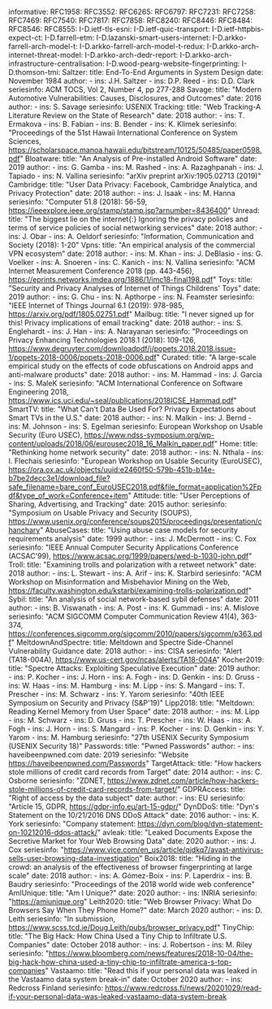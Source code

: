 informative:
  RFC1958:
  RFC3552:
  RFC6265:
  RFC6797:
  RFC7231:
  RFC7258:
  RFC7469:
  RFC7540:
  RFC7817:
  RFC7858: 
  RFC8240:
  RFC8446:
  RFC8484:
  RFC8546:
  RFC8555:
  I-D.ietf-tls-esni:
  I-D.ietf-quic-transport:
  I-D.ietf-httpbis-expect-ct:
  I-D.farrell-etm:
  I-D.lazanski-smart-users-internet:
  I-D.arkko-farrell-arch-model-t: 
  I-D.arkko-farrell-arch-model-t-redux: 
  I-D.arkko-arch-internet-threat-model:
  I-D.arkko-arch-dedr-report:
  I-D.arkko-arch-infrastructure-centralisation:
  I-D.wood-pearg-website-fingerprinting:
  I-D.thomson-tmi:
  Saltzer:
   title: End-To-End Arguments in System Design
   date: November 1984
   author:
    - ins: J.H. Saltzer
    - ins: D.P. Reed
    - ins: D.D. Clark
   seriesinfo: ACM TOCS, Vol 2, Number 4, pp 277-288
  Savage:
   title: "Modern Automotive Vulnerabilities: Causes, Disclosures, and Outcomes"
   date: 2016
   author:
    - ins: S. Savage
   seriesinfo: USENIX
  Tracking:
   title: "Web Tracking-A Literature Review on the State of Research"
   date: 2018
   author:
    - ins: T. Ermakova
    - ins: B. Fabian
    - ins: B. Bender
    - ins: K. Klimek
   seriesinfo: "Proceedings of the 51st Hawaii International Conference on System Sciences, https://scholarspace.manoa.hawaii.edu/bitstream/10125/50485/paper0598.pdf"
  Bloatware:
   title: "An Analysis of Pre-installed Android Software"
   date: 2019
   author:
    - ins: G. Gamba
    - ins: M. Rashed
    - ins: A. Razaghpanah
    - ins: J. Tapiado
    - ins: N. Vallina
   seriesinfo: "arXiv preprint arXiv:1905.02713 (2019)"
  Cambridge:
   title: "User Data Privacy: Facebook, Cambridge Analytica, and Privacy Protection"
   date: 2018
   author:
    - ins: J. Isaak
    - ins: M. Hanna
   seriesinfo: "Computer 51.8 (2018): 56-59, https://ieeexplore.ieee.org/stamp/stamp.jsp?arnumber=8436400"
  Unread:
   title: "The biggest lie on the internet{:} Ignoring the privacy policies and terms of service policies of social networking services"
   date: 2018
   author:
    - ins: J. Obar
    - ins: A. Oeldorf
   seriesinfo: "Information, Communication and Society (2018): 1-20"
  Vpns:
   title: "An empirical analysis of the commercial VPN ecosystem"
   date: 2018
   author:
    - ins: M. Khan
    - ins: J. DeBlasio
    - ins: G. Voelker
    - ins: A. Snoeren
    - ins: C. Kanich
    - ins: N. Vallina
   seriesinfo: "ACM Internet Measurement Conference 2018 (pp. 443-456), https://eprints.networks.imdea.org/1886/1/imc18-final198.pdf"
  Toys:
   title: "Security and Privacy Analyses of Internet of Things Childrens' Toys"
   date: 2019
   author:
    - ins: G. Chu
    - ins: N. Apthorpe
    - ins: N. Feamster
   seriesinfo: "IEEE Internet of Things Journal 6.1 (2019): 978-985, https://arxiv.org/pdf/1805.02751.pdf"
  Mailbug:
   title: "I never signed up for this! Privacy implications of email tracking"
   date: 2018
   author:
    - ins: S. Englehardt
    - ins: J. Han
    - ins: A. Narayanan
   seriesinfo: "Proceedings on Privacy Enhancing Technologies 2018.1 (2018): 109-126, https://www.degruyter.com/downloadpdf/j/popets.2018.2018.issue-1/popets-2018-0006/popets-2018-0006.pdf"
  Curated:
   title: "A large-scale empirical study on the effects of code obfuscations on Android apps and anti-malware products"
   date: 2018
   author:
    - ins: M. Hammad
    - ins: J. Garcia
    - ins: S. MaleK
   seriesinfo: "ACM International Conference on Software Engineering 2018, https://www.ics.uci.edu/~seal/publications/2018ICSE_Hammad.pdf"
  SmartTV:
   title: "What Can't Data Be Used For? Privacy Expectations about Smart TVs in the U.S."
   date: 2018
   author:
    - ins: N. Malkin
    - ins: J. Bernd
    - ins: M. Johnson
    - ins: S. Egelman
   seriesinfo: European Workshop on Usable Security (Euro USEC), https://www.ndss-symposium.org/wp-content/uploads/2018/06/eurousec2018_16_Malkin_paper.pdf"
  Home:
   title: "Rethinking home network security"
   date: 2018
   author:
    - ins: N. Nthala
    - ins: I. Flechais
   seriesinfo: "European Workshop on Usable Security (EuroUSEC), https://ora.ox.ac.uk/objects/uuid:e2460f50-579b-451b-b14e-b7be2decc3e1/download_file?safe_filename=bare_conf_EuroUSEC2018.pdf&file_format=application%2Fpdf&type_of_work=Conference+item"
  Attitude:
   title: "User Perceptions of Sharing, Advertising, and Tracking"
   date: 2015
   author:
   seriesinfo: "Symposium on Usable Privacy and Security (SOUPS), https://www.usenix.org/conference/soups2015/proceedings/presentation/chanchary"
  AbuseCases:
   title: "Using abuse case models for security requirements analysis"
   date: 1999
   author:
    - ins: J. McDermott
    - ins: C. Fox
   seriesinfo: "IEEE Annual Computer Security Applications Conference (ACSAC'99), https://www.acsac.org/1999/papers/wed-b-1030-john.pdf"
  Troll:
   title: "Examining trolls and polarization with a retweet network"
   date: 2018
   author:
    - ins: L. Stewart
    - ins: A. Arif
    - ins: K. Starbird
   seriesinfo: "ACM Workshop on Misinformation and Misbehavior Mining on the Web, https://faculty.washington.edu/kstarbi/examining-trolls-polarization.pdf"
  Sybil:
    title: "An analysis of social network-based sybil defenses"
    date: 2011
    author:
    - ins: B. Viswanath
    - ins: A. Post
    - ins: K. Gummadi
    - ins: A. Mislove
    seriesinfo: "ACM SIGCOMM Computer Communication Review 41(4), 363-374, https://conferences.sigcomm.org/sigcomm/2010/papers/sigcomm/p363.pdf"
  MeltdownAndSpectre:
   title: Meltdown and Spectre Side-Channel Vulnerability Guidance
   date: 2018
   author:
    - ins: CISA
   seriesinfo: "Alert (TA18-004A), https://www.us-cert.gov/ncas/alerts/TA18-004A"
  Kocher2019:
   title: "Spectre Attacks: Exploiting Speculative Execution"
   date: 2019
   author:
    - ins: P. Kocher
    - ins: J. Horn
    - ins: A. Fogh
    - ins: D. Genkin
    - ins: D. Gruss
    - ins: W. Haas
    - ins: M. Hamburg
    - ins: M. Lipp
    - ins: S. Mangard
    - ins: T. Prescher
    - ins: M. Schwarz
    - ins: Y. Yarom
   seriesinfo: "40th IEEE Symposium on Security and Privacy (S&P'19)"
  Lipp2018:
   title: "Meltdown: Reading Kernel Memory from User Space"
   date: 2018
   author:
    - ins: M. Lipp
    - ins: M. Schwarz
    - ins: D. Gruss
    - ins: T. Prescher
    - ins: W. Haas
    - ins: A. Fogh
    - ins: J. Horn
    - ins: S. Mangard
    - ins: P. Kocher
    - ins: D. Genkin
    - ins: Y. Yarom
    - ins: M. Hamburg
   seriesinfo: "27th USENIX Security Symposium (USENIX Security 18)"
  Passwords:
   title: "Pwned Passwords"
   author:
    - ins: haveibeenpwned.com
   date: 2019
   seriesinfo: "Website https://haveibeenpwned.com/Passwords"
  TargetAttack:
    title: "How hackers stole millions of credit card records from Target"
    date: 2014
    author:
     - ins: C. Osborne
    seriesinfo: "ZDNET, https://www.zdnet.com/article/how-hackers-stole-millions-of-credit-card-records-from-target/"
  GDPRAccess:
   title: "Right of access by the data subject"
   date: 
   author:
    - ins: EU
   seriesinfo: "Article 15, GDPR, https://gdpr-info.eu/art-15-gdpr/"
  DynDDoS:
    title: "Dyn's Statement on the 10/21/2016 DNS DDoS Attack"
    date: 2016
    author: 
    - ins: K. York
    seriesinfo: "Company statement: https://dyn.com/blog/dyn-statement-on-10212016-ddos-attack/"
  avleak:
    title: "Leaked Documents Expose the Secretive Market for Your Web Browsing Data"
    date: 2020
    author:
    - ins: J. Cox
    seriesinfo: "https://www.vice.com/en_us/article/qjdkq7/avast-antivirus-sells-user-browsing-data-investigation"
  Boix2018:
    title: "Hiding in the crowd: an analysis of the effectiveness of browser fingerprinting at large scale"
    date: 2018
    author:
    - ins: A. Gómez-Boix
    - ins: P. Laperdrix
    - ins: B. Baudry
    seriesinfo: "Proceedings of the 2018 world wide web conference"
  AmIUnique:
    title: "Am I Unique?"
    date: 2020
    author:
    - ins: INRIA
    seriesinfo: "https://amiunique.org"
  Leith2020:
    title: "Web Browser Privacy: What Do Browsers Say When They Phone Home?"
    date: March 2020
    author:
    - ins: D. Leith
    seriesinfo: "In submission, https://www.scss.tcd.ie/Doug.Leith/pubs/browser_privacy.pdf"
  TinyChip:
    title: "The Big Hack: How China Used a Tiny Chip to Infiltrate U.S. Companies"
    date: October 2018
    author:
    - ins: J. Robertson
    - ins: M. Riley
    seriesinfo: "https://www.bloomberg.com/news/features/2018-10-04/the-big-hack-how-china-used-a-tiny-chip-to-infiltrate-america-s-top-companies"
  Vastaamo:
    title:  "Read this if your personal data was leaked in the Vastaamo data system break-in"
    date: October 2020
    author:
    - ins: Redcross Finland
    seriesinfo: https://www.redcross.fi/news/20201029/read-if-your-personal-data-was-leaked-vastaamo-data-system-break
